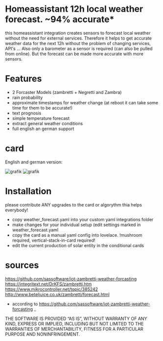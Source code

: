 # Homeassistant 12h local weather forecast. ~94% accurate*

this homeassistant integration creates sensors to forecast local weather without the need for external services.
Therefore it helps to get accurate weather data for the next 12h without the problem of changing services, API's ...
Also only a barometer as a sensor is required (can also be pulled from online). But the forecast can be made more accurate with more sensors.


# Features
* 2 Forcaster Models (zambretti + Negretti and Zambra)
* rain probability
* approximate timestamps for weather change (at reboot it can take some time for them to be accurate!)
* text prognosis
* simple temperature forecast
* extract general weather conditions
* full english an german support

# card
English and german version:

![grafik](https://github.com/HAuser1234/homeassistant-local-weather-forecast/assets/122117318/660ae494-a364-4fcb-8fff-5f8b31890c21)
![grafik](https://github.com/HAuser1234/homeassistant-local-weather-forecast/assets/122117318/30a135b7-ed0a-4cd2-a9fd-9d0b75570df8)



# Installation
please contribute ANY upgrades to the card or algorythm thia helps everybody!
* copy weather_forecast.yaml into your custom yaml integrations folder
* make changes for your individual setup (edit settings marked in weather_forecast.yaml
* copy the card as a manual yaml config into lovelace. !mushroom required, vertical-stack-in-card required!
* edit the current production of solar entity in the conditional cards

# sources
https://github.com/sassoftware/iot-zambretti-weather-forcasting
https://integritext.net/DrKFS/zambretti.htm
https://www.mikrocontroller.net/topic/385242
http://www.beteljuice.co.uk/zambretti/forecast.html

* according to https://github.com/sassoftware/iot-zambretti-weather-forcasting
_

THE SOFTWARE IS PROVIDED “AS IS”, WITHOUT WARRANTY OF ANY KIND, EXPRESS OR IMPLIED, INCLUDING BUT NOT LIMITED TO THE WARRANTIES OF MERCHANTABILITY, FITNESS FOR A PARTICULAR PURPOSE AND NONINFRINGEMENT.

